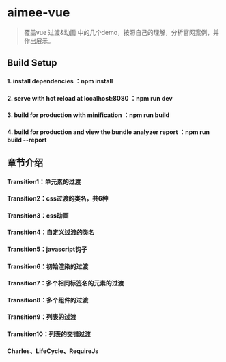 # aimee-vue

> 覆盖vue 过渡&动画 中的几个demo，按照自己的理解，分析官网案例，并作出展示。

## Build Setup

#### 1. install dependencies ：npm install

#### 2. serve with hot reload at localhost:8080 ：npm run dev

#### 3. build for production with minification ：npm run build

#### 4. build for production and view the bundle analyzer report ：npm run build --report


## 章节介绍

#### Transition1：单元素的过渡

#### Transition2：css过渡的类名，共6种

#### Transition3：css动画

#### Transition4：自定义过渡的类名

#### Transition5：javascript钩子

#### Transition6：初始渲染的过渡

#### Transition7：多个相同标签名的元素的过渡

#### Transition8：多个组件的过渡

#### Transition9：列表的过渡

#### Transition10：列表的交错过渡

#### Charles、LifeCycle、RequireJs

